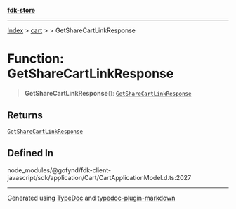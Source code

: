 [**fdk-store**](../../../README.md)
***

[Index](../../../API.md) > [cart](../../README.md) > [<internal>](../README.md) > GetShareCartLinkResponse

# Function: GetShareCartLinkResponse

> **GetShareCartLinkResponse**(): [`GetShareCartLinkResponse`](../type-aliases/type-alias.GetShareCartLinkResponse.md)

## Returns

[`GetShareCartLinkResponse`](../type-aliases/type-alias.GetShareCartLinkResponse.md)

## Defined In

node\_modules/@gofynd/fdk-client-javascript/sdk/application/Cart/CartApplicationModel.d.ts:2027

***
Generated using [TypeDoc](https://typedoc.org/) and [typedoc-plugin-markdown](https://www.npmjs.com/package/typedoc-plugin-markdown)
